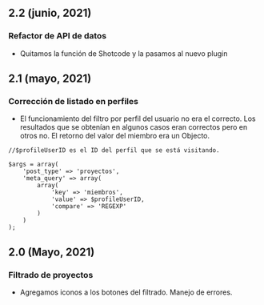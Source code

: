##  2.2 (junio, 2021)
###  Refactor de API de datos 
* Quitamos la función de Shotcode y la pasamos al nuevo plugin

##  2.1 (mayo, 2021)
###  Corrección de listado en perfiles
* El funcionamiento del filtro por perfil del usuario no era el correcto. Los resultados que se obtenían en algunos casos eran correctos pero en otros no.
El retorno del valor del miembro era un Objecto.

```
//$profileUserID es el ID del perfil que se está visitando.

$args = array(
	'post_type' => 'proyectos',
	'meta_query' => array(
		array(
			'key' => 'miembros',
			'value' => $profileUserID,
			'compare' => 'REGEXP'
		)
	)
);

```

## 2.0 (Mayo, 2021)

### Filtrado de proyectos

* Agregamos iconos a los botones del filtrado. Manejo de errores.